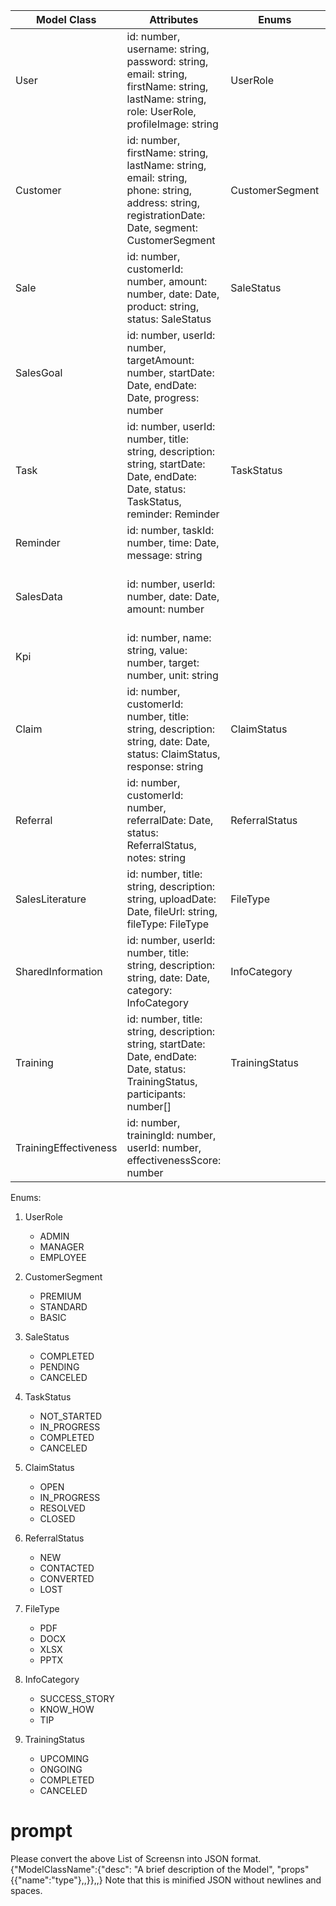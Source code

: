 | Model Class | Attributes | Enums | Description |
|-------------|------------|-------|-------------|
| User | id: number, username: string, password: string, email: string, firstName: string, lastName: string, role: UserRole, profileImage: string | UserRole | Represents a user in the system |
| Customer | id: number, firstName: string, lastName: string, email: string, phone: string, address: string, registrationDate: Date, segment: CustomerSegment | CustomerSegment | Represents a customer in the system |
| Sale | id: number, customerId: number, amount: number, date: Date, product: string, status: SaleStatus | SaleStatus | Represents a sale transaction |
| SalesGoal | id: number, userId: number, targetAmount: number, startDate: Date, endDate: Date, progress: number | | Represents a sales goal set by a user |
| Task | id: number, userId: number, title: string, description: string, startDate: Date, endDate: Date, status: TaskStatus, reminder: Reminder | TaskStatus | Represents a task or schedule |
| Reminder | id: number, taskId: number, time: Date, message: string | | Represents a reminder for a task |
| SalesData | id: number, userId: number, date: Date, amount: number | | Represents sales data for performance reporting |
| Kpi | id: number, name: string, value: number, target: number, unit: string | | Represents a key performance indicator |
| Claim | id: number, customerId: number, title: string, description: string, date: Date, status: ClaimStatus, response: string | ClaimStatus | Represents a claim or inquiry from a customer |
| Referral | id: number, customerId: number, referralDate: Date, status: ReferralStatus, notes: string | ReferralStatus | Represents a referral information |
| SalesLiterature | id: number, title: string, description: string, uploadDate: Date, fileUrl: string, fileType: FileType | FileType | Represents a sales literature document |
| SharedInformation | id: number, userId: number, title: string, description: string, date: Date, category: InfoCategory | InfoCategory | Represents shared information or success stories |
| Training | id: number, title: string, description: string, startDate: Date, endDate: Date, status: TrainingStatus, participants: number[] | TrainingStatus | Represents a training event |
| TrainingEffectiveness | id: number, trainingId: number, userId: number, effectivenessScore: number | | Represents the effectiveness of a training for a user |

Enums:

1. UserRole
   - ADMIN
   - MANAGER
   - EMPLOYEE

2. CustomerSegment
   - PREMIUM
   - STANDARD
   - BASIC

3. SaleStatus
   - COMPLETED
   - PENDING
   - CANCELED

4. TaskStatus
   - NOT_STARTED
   - IN_PROGRESS
   - COMPLETED
   - CANCELED

5. ClaimStatus
   - OPEN
   - IN_PROGRESS
   - RESOLVED
   - CLOSED

6. ReferralStatus
   - NEW
   - CONTACTED
   - CONVERTED
   - LOST

7. FileType
   - PDF
   - DOCX
   - XLSX
   - PPTX

8. InfoCategory
   - SUCCESS_STORY
   - KNOW_HOW
   - TIP

9. TrainingStatus
   - UPCOMING
   - ONGOING
   - COMPLETED
   - CANCELED

# prompt
Please convert the above List of Screensn into JSON format.
{"ModelClassName":{"desc": "A brief description of the Model", "props"{{"name":"type<generic>"},,}},,}
Note that this is minified JSON without newlines and spaces.